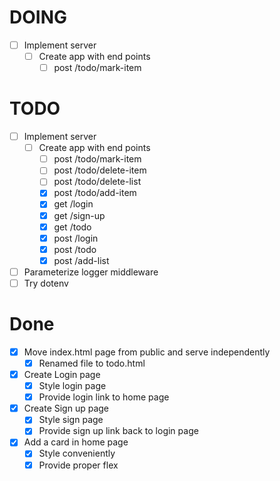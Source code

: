# DOING

  - [ ] Implement server
    - [ ] Create app with end points
      - [ ] post /todo/mark-item

# TODO

  - [ ] Implement server
    - [ ] Create app with end points
      - [ ] post /todo/mark-item
      - [ ] post /todo/delete-item
      - [ ] post /todo/delete-list
      - [x] post /todo/add-item
      - [x] get /login
      - [x] get /sign-up
      - [x] get /todo
      - [x] post /login
      - [x] post /todo
      - [x] post /add-list

  - [ ] Parameterize logger middleware
  - [ ] Try dotenv

# Done

- [x] Move index.html page from public and serve independently
  - [x] Renamed file to todo.html
- [x] Create Login page
  - [x] Style login page
  - [x] Provide login link to home page
- [x] Create Sign up page
  - [x] Style sign page
  - [x] Provide sign up link back to login page
- [x] Add a card in home page
  - [x] Style conveniently
  - [x] Provide proper flex

